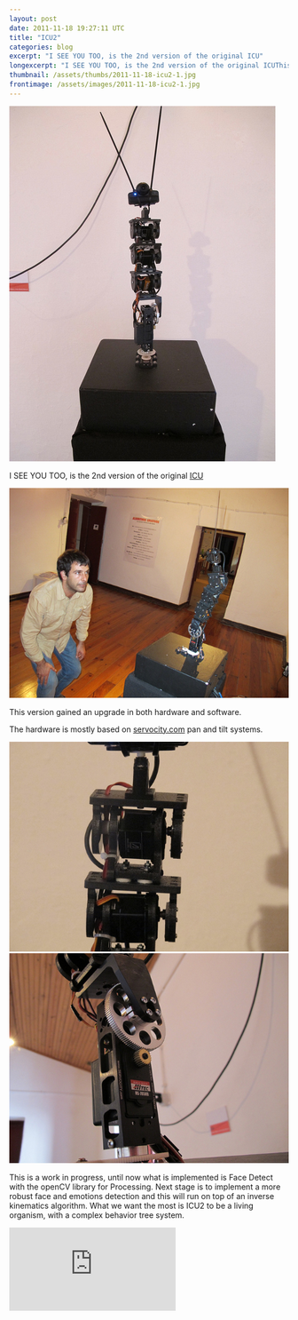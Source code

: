 ```yaml
---
layout: post
date: 2011-11-18 19:27:11 UTC
title: "ICU2"
categories: blog
excerpt: "I SEE YOU TOO, is the 2nd version of the original ICU"
longexcerpt: "I SEE YOU TOO, is the 2nd version of the original ICUThis version gained an upgrade in both hardware and software."
thumbnail: /assets/thumbs/2011-11-18-icu2-1.jpg
frontimage: /assets/images/2011-11-18-icu2-1.jpg
---
```


<img class="postimage" src="/assets/images/2011-11-18-icu2-1.jpg"/>

I SEE YOU TOO, is the 2nd version of the original <a href="http://lab.guilhermemartins.net/2010/07/20/icu/">ICU</a>

<img class="postimage" src="/assets/images/2011-11-18-icu2-2.jpg"/>

This version gained an upgrade in both hardware and software.

The hardware is mostly based on <a href="http://servocity.com">servocity.com</a> pan and tilt systems.

<img class="postimage" src="/assets/images/2011-11-18-icu2-3.jpg"/>

<img class="postimage" src="/assets/images/2011-11-18-icu2-4.jpg"/>

This is a work in progress, until now what is implemented is Face Detect with the openCV library for Processing.
Next stage is to implement a more robust face and emotions detection and this will run on top of an inverse kinematics algorithm. What we want the most is ICU2 to be a living organism, with a complex behavior tree system.

<div class="video-container"><iframe src="http://www.youtube.com/embed/rmqp3KA0PeM" frameborder="0" allowfullscreen></iframe></div>
 